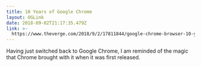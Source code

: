 ```yaml
---
title: 10 Years of Google Chrome
layout: OGLink
date: 2018-09-02T21:17:35.479Z
link: >-
  https://www.theverge.com/2018/9/2/17811844/google-chrome-browser-10-years-history
---
```

Having just switched back to Google Chrome, I am reminded of the magic that Chrome brought with it when it was first released.

